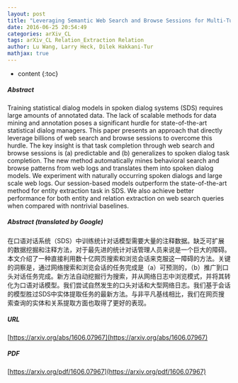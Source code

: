 ```yaml
---
layout: post
title: "Leveraging Semantic Web Search and Browse Sessions for Multi-Turn Spoken Dialog Systems"
date: 2016-06-25 20:54:49
categories: arXiv_CL
tags: arXiv_CL Relation_Extraction Relation
author: Lu Wang, Larry Heck, Dilek Hakkani-Tur
mathjax: true
---
```


* content
{:toc}

##### Abstract
Training statistical dialog models in spoken dialog systems (SDS) requires large amounts of annotated data. The lack of scalable methods for data mining and annotation poses a significant hurdle for state-of-the-art statistical dialog managers. This paper presents an approach that directly leverage billions of web search and browse sessions to overcome this hurdle. The key insight is that task completion through web search and browse sessions is (a) predictable and (b) generalizes to spoken dialog task completion. The new method automatically mines behavioral search and browse patterns from web logs and translates them into spoken dialog models. We experiment with naturally occurring spoken dialogs and large scale web logs. Our session-based models outperform the state-of-the-art method for entity extraction task in SDS. We also achieve better performance for both entity and relation extraction on web search queries when compared with nontrivial baselines.

##### Abstract (translated by Google)
在口语对话系统（SDS）中训练统计对话模型需要大量的注释数据。缺乏可扩展的数据挖掘和注释方法，对于最先进的统计对话管理人员来说是一个巨大的障碍。本文介绍了一种直接利用数十亿网页搜索和浏览会话来克服这一障碍的方法。关键的洞察是，通过网络搜索和浏览会话的任务完成是（a）可预测的，（b）推广到口头对话任务完成。新方法自动挖掘行为搜索，并从网络日志中浏览模式，并将其转化为口语对话模型。我们尝试自然发生的口头对话和大型网络日志。我们基于会话的模型胜过SDS中实体提取任务的最新方法。与非平凡基线相比，我们在网页搜索查询的实体和关系提取方面也取得了更好的表现。

##### URL
[https://arxiv.org/abs/1606.07967](https://arxiv.org/abs/1606.07967)

##### PDF
[https://arxiv.org/pdf/1606.07967](https://arxiv.org/pdf/1606.07967)

